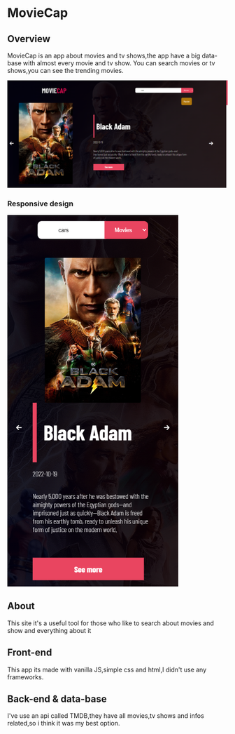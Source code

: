 ﻿# MovieCap

## Overview

MovieCap is an app about movies and tv shows,the app have a big data-base with almost every movie and tv show.
You can search movies or tv shows,you can see the trending movies.

![Alt text](desktop.PNG "a title")

### Responsive design

![Alt text](mobile.PNG "a title")

## About

This site it's a useful tool for those who like
to search about movies and show and everything about it

## Front-end

This app its made with vanilla JS,simple css and html,I didn't use any frameworks.

## Back-end & data-base

I've use an api called TMDB,they have all movies,tv shows and infos related,so i think it was my best option.
